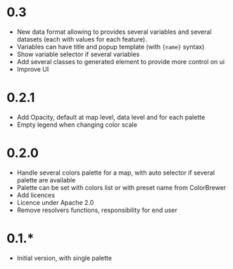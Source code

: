 # 0.3

- New data format allowing to provides several variables and several datasets (each with values for each feature).
- Variables can have title and popup template (with `{name}` syntax)
- Show variable selector if several variables
- Add several classes to generated element to provide more control on ui
- Improve UI
  
# 0.2.1

- Add Opacity, default at map level, data level and for each palette
- Empty legend when changing color scale

# 0.2.0

- Handle several colors palette for a map, with auto selector if several palette are available
- Palette can be set with colors list or with preset name from ColorBrewer
- Add licences
- Licence under Apache 2.0
- Remove resolvers functions, responsibility for end user

# 0.1.*

- Initial version, with single palette